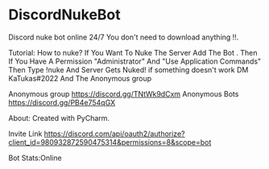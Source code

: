 # DiscordNukeBot

Discord nuke bot online 24/7
You don't need to download anything !!.

Tutorial:
How to nuke? 
If You Want To Nuke The Server Add The Bot . Then If You Have A Permission "Administrator" And  "Use Application Commands" Then Type !nuke And Server Gets Nuked! if something doesn't work DM  KaTukas#2022  And The Anonymous group

Anonymous group https://discord.gg/TNtWk9dCxm
Anonymous Bots https://discord.gg/PB4e754qGX


About:
Created with PyCharm.


Invite Link
https://discord.com/api/oauth2/authorize?client_id=980932872590475314&permissions=8&scope=bot

Bot Stats:Online
